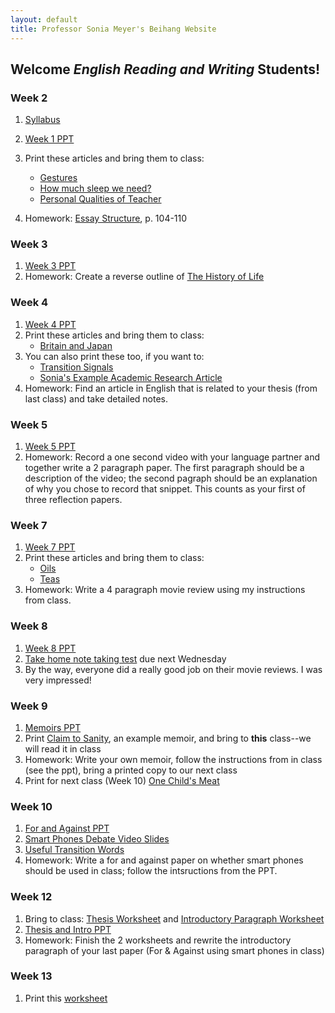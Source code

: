 ```yaml
---
layout: default
title: Professor Sonia Meyer's Beihang Website
---
```


## Welcome *English Reading and Writing* Students!



### Week 2

1. [Syllabus](https://www.dropbox.com/s/r87zq9dainn6lnn/W2-RW%20Syllabus.pdf)
3. [Week 1 PPT](https://www.dropbox.com/s/ym6w4b7pzqsunah/W2RW-Skimming.ppt)
4. Print these articles and bring them to class:
   - [Gestures](https://www.dropbox.com/s/o94tc2kyyzaq1ej/W1-Gestures.docx)
   - [How much sleep we need?](https://www.dropbox.com/s/eb2g299nhrzztte/W1-How%20much%20sleep%20we%20need.docx)
   - [Personal Qualities of Teacher](https://www.dropbox.com/s/xkf3185qmfhpe96/W1-Personal%20Quality%20of%20Teacher.docx)


4. Homework: [Essay Structure](https://www.dropbox.com/s/1o94304gopmg21g/W1-Essay%20Structure.pdf), p. 104-110

### Week 3
1. [Week 3 PPT](https://www.dropbox.com/s/vaxp5zauqmbwd24/W3RW-Scanning.ppt)
2. Homework: Create a reverse outline of [The History of Life](https://www.dropbox.com/s/0psju6geqwv0pl2/W1%E4%BD%9C%E4%B8%9A-History%20of%20Life%20on%20earth.docx)

### Week 4
1. [Week 4 PPT](https://www.dropbox.com/s/f1ymzhe38oaou5p/W4RW-Research%20Process.ppt)
2. Print these articles and bring them to class:
   - [Britain and Japan](https://www.dropbox.com/s/6oaq3n9ot406ev6/W4RW-Britain%20and%20Japan%20%28reading%20titles%29.docx)
3. You can also print these too, if you want to:
   - [Transition Signals](https://www.dropbox.com/s/k7sy2n74ygkqatv/W4RW%20Transition%20Signals.pdf)
   - [Sonia's Example Academic Research Article](https://www.dropbox.com/s/ww9fgjdx2xy6sdp/W4RW%20same-sex%20parents.pdf)
2. Homework: Find an article in English that is related to your thesis (from last class) and take detailed notes.

### Week 5
1. [Week 5 PPT](https://www.dropbox.com/s/cxe6kcam8gkjbqj/W5RW.ppt)
3. Homework: Record a one second video with your language partner and together write a 2 paragraph paper. The first paragraph should be a description of the video; the second pagraph should be an explanation of why you chose to record that snippet. This counts as your first of three reflection papers. 

### Week 7 
1. [Week 7 PPT](https://www.dropbox.com/s/myxck9utc5njz88/S14RW_WEEK%207_Reviews.ppt)
2. Print these articles and bring them to class:
   - [Oils](https://www.dropbox.com/s/in1qaby1m6c33rh/W3-Oils%20%28Note%20Taking%29.docx)   - [Teas](https://www.dropbox.com/s/7nt7hfjbq043twi/W3-Tea%20%28note%20taking%20diagram%29.docx)
3. Homework: Write a 4 paragraph movie review using my instructions from class.

### Week 8

1. [Week 8 PPT](https://www.dropbox.com/s/q16c5qcoamhosh7/S14RW_WEEK%208_NOTES.ppt)
2. [Take home note taking test](https://www.dropbox.com/s/2pe9flgf2yrqoyl/Take%20home%20test-Coffee.pdf) due next Wednesday
3. By the way, everyone did a really good job on their movie reviews. I was very impressed!

### Week 9
1. [Memoirs PPT](https://www.dropbox.com/s/cdnrnnq1thot0xn/RWW9%20Memoir.ppt)
2. Print [Claim to Sanity](https://www.dropbox.com/s/1leethnn33sdibg/Claim%20to%20Sanity-Excerpts.doc), an example memoir, and bring to **this** class--we will read it in class
3. Homework: Write your own memoir, follow the instructions from in class (see the ppt), bring a printed copy to our next class
2. Print for next class (Week 10) [One Child's Meat](https://www.dropbox.com/s/dycrq493ix38awu/W4-One%20Child%27s%20Meat%20%28to%20print%29.pdf)

### Week 10
1. [For and Against PPT](https://www.dropbox.com/s/zhq6y7625loqedk/RWW10-ForandAgainst.ppt)
4. [Smart Phones Debate Video Slides](https://www.dropbox.com/s/icgbi27drv2rqc2/smartphones.pdf)
3. [Useful Transition Words](https://sonia-beihang-website-resources.s3.amazonaws.com/Useful%20Transition%20Words.pdf)
5. Homework: Write a for and against paper on whether smart phones should be used in class; follow the intsructions from the PPT.

### Week 12
1. Bring to class: [Thesis Worksheet](https://www.dropbox.com/s/jwkdxfufyofay3a/RW_Thesis_Practice.pdf) and [Introductory Paragraph Worksheet](https://www.dropbox.com/s/p2filbs9c7lr8sx/RW_Opening_Worksheet.pdf)
2. [Thesis and Intro PPT](https://www.dropbox.com/s/1afq608ekvyl1vv/RW_ThesisandIntro.ppt)
3. Homework: Finish the 2 worksheets and rewrite the introductory paragraph of your last paper (For & Against using smart phones in class)


### Week 13
1. Print this [worksheet](https://www.dropbox.com/s/8zj6aljn46a2143/RW_Bodies_Worksheet.docx)
